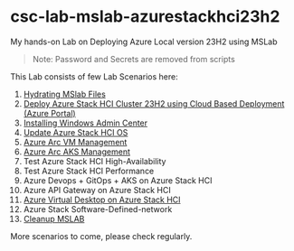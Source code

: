 # csc-lab-mslab-azurestackhci23h2
My hands-on Lab on Deploying Azure Local version 23H2 using MSLab
> Note: Password and Secrets are removed from scripts

This Lab consists of few Lab Scenarios here:

1. [Hydrating MSlab Files](01-HydrateMSLAB/)
2. [Deploy Azure Stack HCI Cluster 23H2 using Cloud Based Deployment (Azure Portal)](02-Deploy23H2/)
3. [Installing Windows Admin Center](03-InstallWAC/)
4. [Update Azure Stack HCI OS](04-UpdateAzStackHCI/)
5. [Azure Arc VM Management](05-AzArcVM-Management/)
6. [Azure Arc AKS Management](06-AzArcAKS-Management/)
7. Test Azure Stack HCI High-Availability
8. Test Azure Stack HCI Performance
9. Azure Devops + GitOps + AKS on Azure Stack HCI
10. Azure API Gateway on Azure Stack HCI
11. [Azure Virtual Desktop on Azure Stack HCI](11-AVD)
12. Azure Stack Software-Defined-network
13. [Cleanup MSLAB](13-Cleanup-MSLAB/)

More scenarios to come, please check regularly.
